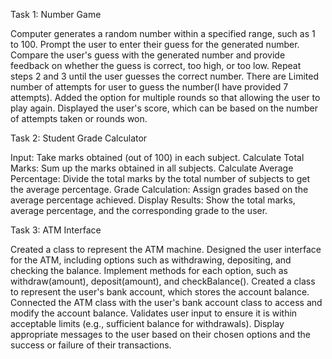 Task 1: Number Game

Computer generates a random number within a specified range, such as 1 to 100.
Prompt the user to enter their guess for the generated number.
Compare the user's guess with the generated number and provide feedback on whether the guess
is correct, too high, or too low.
Repeat steps 2 and 3 until the user guesses the correct number.
There are Limited number of attempts for user to guess the number(I have provided 7 attempts).
Added the option for multiple rounds so that allowing the user to play again.
Displayed the user's score, which can be based on the number of attempts taken or rounds won.


Task 2: Student Grade Calculator

Input: Take marks obtained (out of 100) in each subject.
Calculate Total Marks: Sum up the marks obtained in all subjects.
Calculate Average Percentage: Divide the total marks by the total number of subjects to get the
average percentage.
Grade Calculation: Assign grades based on the average percentage achieved.
Display Results: Show the total marks, average percentage, and the corresponding grade to the user.


Task 3: ATM Interface

Created a class to represent the ATM machine.
Designed the user interface for the ATM, including options such as withdrawing, depositing, and
checking the balance.
Implement methods for each option, such as withdraw(amount), deposit(amount), and
checkBalance().
Created a class to represent the user's bank account, which stores the account balance.
Connected the ATM class with the user's bank account class to access and modify the account
balance.
Validates user input to ensure it is within acceptable limits (e.g., sufficient balance for withdrawals).
Display appropriate messages to the user based on their chosen options and the success or failure
of their transactions.

